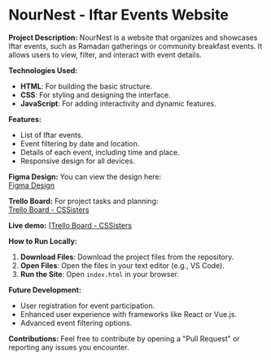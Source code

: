 # NourNest - Iftar Events Website

**Project Description:**
NourNest is a website that organizes and showcases Iftar events, such as Ramadan gatherings or community breakfast events. It allows users to view, filter, and interact with event details.

**Technologies Used:**
- **HTML**: For building the basic structure.
- **CSS**: For styling and designing the interface.
- **JavaScript**: For adding interactivity and dynamic features.

**Features:**
- List of Iftar events.
- Event filtering by date and location.
- Details of each event, including time and place.
- Responsive design for all devices.

**Figma Design:**
You can view the design here:  
[Figma Design](https://www.figma.com/design/rdGmNAXWB0vmYtDWBlgvnq/Untitled?t=QOve8l3a1gzkIr7L-1)

**Trello Board:**
For project tasks and planning:  
[Trello Board - CSSisters](https://trello.com/b/k4pwylpv/cssisters)

**Live demo:**
[[Trello Board - CSSisters](https://trello.com/invite/b/67d7d212af30bbb292b94a53/ATTI964a95c4d52f69ee588bc202724bcb55BB17C111/cssisters](https://hackathonproject0.github.io/CSSisters/))

**How to Run Locally:**
1. **Download Files**: Download the project files from the repository.
2. **Open Files**: Open the files in your text editor (e.g., VS Code).
3. **Run the Site**: Open `index.html` in your browser.

**Future Development:**
- User registration for event participation.
- Enhanced user experience with frameworks like React or Vue.js.
- Advanced event filtering options.

**Contributions:**
Feel free to contribute by opening a "Pull Request" or reporting any issues you encounter.


